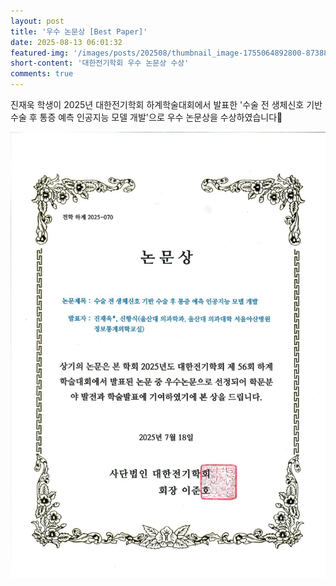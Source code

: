 ```yaml
---
layout: post
title: '우수 논문상 [Best Paper]'
date: 2025-08-13 06:01:32
featured-img: '/images/posts/202508/thumbnail_image-1755064892800-873889895.png'
short-content: '대한전기학회 우수 논문상 수상'
comments: true
---
```


진재욱 학생이 2025년 대한전기학회 하계학술대회에서 발표한 '수술 전 생체신호 기반 수술 후 통증 예측 인공지능 모델 개발'으로 우수 논문상을 수상하였습니다🎊

![](/images/posts/202508/92440c9d-7eda-42d3-83a7-ceace4887f46.png)

